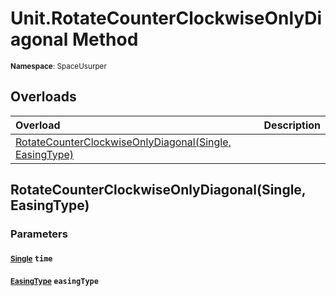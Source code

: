 # Unit.RotateCounterClockwiseOnlyDiagonal Method

<small>**Namespace**: SpaceUsurper</small>

## Overloads

<div markdown="1" class="member-table">

| Overload | Description |
| :------- | ----------- |
| [RotateCounterClockwiseOnlyDiagonal(Single, EasingType)](#Single_EasingType_) |  | 

</div>

## RotateCounterClockwiseOnlyDiagonal(Single, EasingType)
### Parameters
#### <small>[Single](https://docs.microsoft.com/en-us/dotnet/api/system.single?view=netframework-4.5)</small> `time`

#### <small>[EasingType](../EasingType.md)</small> `easingType`


